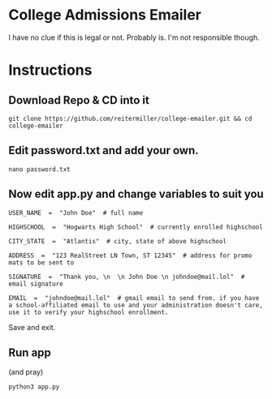# College Admissions Emailer
I have no clue if this is legal or not. Probably is. I'm not responsible though.

# Instructions

## Download Repo & CD into it 

    git clone https://github.com/reitermiller/college-emailer.git && cd college-emailer

 ## Edit password.txt and add your own.
	

    nano password.txt

## Now edit app.py and change variables to suit you

    USER_NAME  =  "John Doe"  # full name
    
    HIGHSCHOOL  =  "Hogwarts High School"  # currently enrolled highschool
    
    CITY_STATE  =  "Atlantis"  # city, state of above highschool
    
    ADDRESS  =  "123 RealStreet LN Town, ST 12345"  # address for promo mats to be sent to
    
    SIGNATURE  =  "Thank you, \n  \n John Doe \n johndoe@mail.lol"  # email signature
    
    EMAIL  =  "johndoe@mail.lol"  # gmail email to send from. if you have a school-affiliated email to use and your administration doesn't care, use it to verify your highschool enrollment.

Save and exit.

## Run app
(and pray)

    python3 app.py


